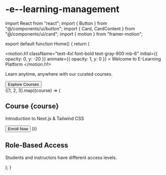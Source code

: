 # -e--learning-management
import React from "react";
import { Button } from "@/components/ui/button";
import { Card, CardContent } from "@/components/ui/card";
import { motion } from "framer-motion";

export default function Home() {
  return (
    <div className="min-h-screen bg-gray-100 flex flex-col items-center p-6">
      <motion.h1
        className="text-4xl font-bold text-gray-900 mb-6"
        initial={{ opacity: 0, y: -20 }}
        animate={{ opacity: 1, y: 0 }}
      >
        Welcome to E-Learning Platform
      </motion.h1>
      <p className="text-lg text-gray-600 mb-6">
        Learn anytime, anywhere with our curated courses.
      </p>
      <Button className="bg-blue-600 text-white px-4 py-2 rounded-lg hover:bg-blue-700">
        Explore Courses
      </Button>
      <div className="grid grid-cols-1 md:grid-cols-2 lg:grid-cols-3 gap-6 mt-10">
        {[1, 2, 3].map((course) => (
          <Card key={course} className="w-80 p-4">
            <CardContent>
              <h2 className="text-xl font-semibold">Course {course}</h2>
              <p className="text-gray-600">Introduction to Next.js & Tailwind CSS</p>
              <Button className="mt-4 bg-green-600 text-white px-4 py-2 rounded-lg hover:bg-green-700">
                Enroll Now
              </Button>
            </CardContent>
          </Card>
        ))}
      </div>
      <div className="mt-10">
        <h2 className="text-2xl font-bold text-gray-900">Role-Based Access</h2>
        <p className="text-lg text-gray-600">Students and instructors have different access levels.</p>
      </div>
    </div>
  );
}
